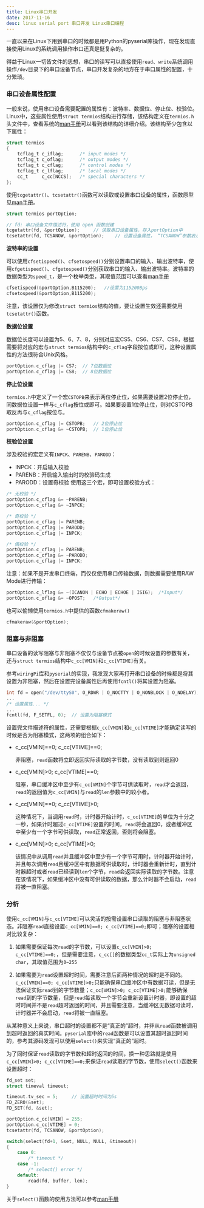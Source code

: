 ```yaml
---
title: Linux串口开发
date: 2017-11-16
desc: linux serial port 串口开发 Linux串口编程
---
```

一直以来在Linux下用到串口的时候都是用Python的pyserial库操作，现在发现直接使用Linux的系统调用操作串口还真是挺复杂的。
<!--more-->

得益于Linux一切皆文件的思想，串口的读写可以直接使用`read`、`write`系统调用操作`/dev`目录下的串口设备节点，串口开发复杂的地方在于串口属性的配置，十分繁琐。

### 串口设备属性配置
一般来说，使用串口设备需要配置的属性有：波特率、数据位、停止位、校验位。Linux中，这些属性使用`struct termios`结构进行存储，该结构定义在`termios.h`头文件中，查看系统的[man手册](https://linux.die.net/man/3/termios)可以看到该结构的详细介绍。该结构至少包含以下属性：
``` C
struct termios
{   
    tcflag_t c_iflag;      /* input modes */
    tcflag_t c_oflag;      /* output modes */
    tcflag_t c_cflag;      /* control modes */
    tcflag_t c_lflag;      /* local modes */
    cc_t     c_cc[NCCS];   /* special characters */
};
```

使用`tcgetattr()`、`tcsetattr()`函数可以读取或设置串口设备的属性，函数原型见[man手册](https://linux.die.net/man/3/termios)。
``` C
struct termios portOption;

// fd: 串口设备文件描述符，使用 open 函数创建
tcgetattr(fd, &portOption);     // 读取串口设备属性，存入portOption中
tcsetattr(fd, TCSANOW, &portOption);    // 设置设备属性， “TCSANOW”参数表示使属性立即生效
```

__波特率的设置__

可以使用`cfsetispeed()`、`cfsetospeed()`分别设置串口的输入、输出波特率，使用`cfgetispeed()`、`cfgetospeed()`分别获取串口的输入、输出波特率。波特率的数据类型为`speed_t`，是一个枚举类型，其取值范围可以查看[man手册](https://linux.die.net/man/3/termios)
``` C
cfsetispeed(&portOption,B115200);   //设置为115200Bps
cfsetospeed(&portOption,B115200);
```
注意，该设置仅为修改`struct termios`结构的值，要让设置生效还需要使用`tcsetattr()`函数。

__数据位设置__

数据位长度可以设置为5、6、7、8，分别对应宏CS5、CS6、CS7、CS8，根据需要将对应的宏与`struct termios`结构中的`c_cflag`字段按位或即可，这种设置属性的方法很符合Unix风格。
``` C
portOption.c_cflag |= CS7;  // 7位数据位
portOption.c_cflag |= CS8;  // 8位数据位
```

__停止位设置__

`termios.h`中定义了一个宏`CSTOPB`来表示两位停止位，如果需要设置2位停止位，同数据位设置一样与`c_cflag`按位或即可。如果要设置1位停止位，则对CSTOPB取反再与`c_cflag`按位与。
``` C
portOption.c_cflag |= CSTOPB;   // 2位停止位
portOption.c_cflag &= ~CSTOPB;  // 1位停止位
```

__校验位设置__

涉及校验的宏定义有`INPCK`、`PARENB`、`PARODD`：
- INPCK：开启输入校验
- PARENB：开启输入输出时的校验码生成
- PARODD：设置奇校验
使用这三个宏，即可设置校验方式：
``` C
/* 无校验 */
portOption.c_cflag &= ~PARENB;
portOption.c_cflag &= ~INPCK;

/* 奇校验 */
portOption.c_cflag |= PARENB;
portOption.c_cflag |= PARODD;
portOption.c_cflag |= INPCK;

/* 偶校验 */
portOption.c_cflag |= PARENB;
portOption.c_cflag &= ~PARODD;
portOption.c_cflag |= INPCK;
```

注意：如果不是开发串口终端，而仅仅使用串口传输数据，则数据需要使用RAW Mode进行传输：
``` C
portOption.c_lflag &= ~(ICANON | ECHO | ECHOE | ISIG);  /*Input*/
portOption.c_oflag &= ~OPOST;   /*Output*/
```
也可以偷懒使用`termios.h`中提供的函数`cfmakeraw()`
``` C
cfmakeraw(&portOption);
```

### 阻塞与非阻塞
串口设备的读写阻塞与非阻塞不仅仅与设备节点被`open`的时候设置的参数有关，还与`struct termios`结构中`c_cc[VMIN]`和`c_cc[VTIME]`有关。

参考`wiringPi`库和`pyserial`的实现，我发现大家再打开串口设备的时候都是将其设置为非阻塞，然后在设置完设备属性后再使用`fcntl()`将其设置为阻塞。
``` C
int fd = open("/dev/ttyS0", O_RDWR | O_NOCTTY | O_NONBLOCK | O_NDELAY);
...
/* 设置属性... */
...
fcntl(fd, F_SETFL, 0);  // 设置为阻塞模式
```

设置完文件描述符的属性，还需要根据`c_cc[VMIN]`和`c_cc[VTIME]`才能确定读写的时候是否为阻塞模式，这两项的组合如下：
- c_cc[VMIN]==0; c_cc[VTIME]==0;
    
    非阻塞，`read`函数将立即返回实际读取的字节数，没有读取到则返回0

- c_cc[VMIN]>0; c_cc[VTIME]==0;

    阻塞，串口缓冲区中至少有`c_cc[VMIN]`个字节可供读取时，`read`才会返回，`read`的返回值为`c_cc[VMIN]`与`read`的`len`参数中的较小者。

- c_cc[VMIN]==0; c_cc[VTIME]>0;

    这种情况下，当调用`read`时，计时器开始计时，`c_cc[VTIME]`的单位为十分之一秒，如果计时超过`c_cc[VTIME]`设置的时间，`read`将会返回0，或者缓冲区中至少有一个字节可供读取，`read`正常返回，否则将会阻塞。

- c_cc[VMIN]>0; c_cc[VTIME]>0;

    该情况中从调用`read`并且缓冲区中至少有一个字节可用时，计时器开始计时，并且每次调用`read`且缓冲区中有数据可供读取时，计时器会重新计时，直到计时器超时或者`read`已经读到`len`个字节，`read`会返回实际读取的字节数。注意在该情况下，如果缓冲区中没有可供读取的数据，那么计时器不会启动，`read`将被一直阻塞。

### 分析
使用`c_cc[VMIN]`与`c_cc[VTIME]`可以灵活的按需设置串口读取的阻塞与非阻塞状态。非阻塞`read`直接设置`c_cc[VMIN]==0; c_cc[VTIME]==0;`即可；阻塞的设置相对比较复杂：

1. 如果需要保证每次`read`的字节数，可以设置`c_cc[VMIN]>0; c_cc[VTIME]==0;`，但是需要注意，`c_cc[]`的数据类型`cc_t`实际上为`unsigned char`，其取值范围为`0~255`

2. 如果需要为`read`设置超时时间，需要注意后面两种情况的超时是不同的。`c_cc[VMIN]==0; c_cc[VTIME]>0;`只能确保串口缓冲区中有数据可读，但是无法保证实际`read`到的字节数量；`c_cc[VMIN]>0; c_cc[VTIME]>0;`能够确保`read`到的字节数量，但是`read`每读取一个字节会重新设置计时器，即设置的超时时间并不是`read`超时返回的时间，并且需要注意，当缓冲区无数据可读时，计时器并不会启动，`read`将被一直阻塞。

从某种意义上来说，串口超时的设置都不是“真正的”超时，并非从`read`函数被调用到超时返回的真实时间。`pyserial`库中的`read`函数是可以设置其超时返回时间的，参考其源码发现可以使用`select()`来实现“真正的”超时。

为了同时保证`read`读取的字节数和超时返回的时间，换一种思路就是使用`c_cc[VMIN]>0; c_cc[VTIME]==0;`来保证`read`读取的字节数，使用`select()`函数来设置超时：
``` C
fd_set set;
struct timeval timeout;

timeout.tv_sec = 5;     // 设置超时时间为5s
FD_ZERO(&set);
FD_SET(fd, &set);

portOption.c_cc[VMIN] = 255;
portOption.c_cc[VTIME] = 0;
tcsetattr(fd, TCSANOW, &portOption);

switch(select(fd+1, &set, NULL, NULL, &timeout))
{
    case 0:
        /* timeout */
    case -1:
        /* select() error */
    default:
        read(fd, buffer, len);
}
```
关于`select()`函数的使用方法可以参考[man手册](https://linux.die.net/man/3/select)